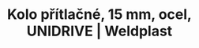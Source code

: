 ---
Link: "file:/Users/vinayakpatel/Downloads/www.weldplast.cz/kolo-pritlacne-15-mm-ocel-unidrive"
product_name: "Kolo přítlačné, 15 mm, ocel, UNIDRIVE"
product_id: "Obj. číslo:163.930"
title: "Kolo přítlačné, 15 mm, ocel, UNIDRIVE | Weldplast"
product_desc: ""
product_specs: ""
product_downloads: ""
href: ""
accessories: ""
similar_products: ""
---